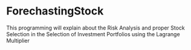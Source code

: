 # ForechastingStock
This programming will explain about the Risk Analysis and proper Stock Selection in the Selection of Investment Portfolios using the Lagrange Multiplier
